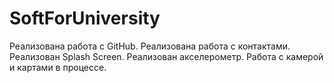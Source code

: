 # SoftForUniversity
Реализована работа с GitHub.
Реализована работа с контактами.
Реализован Splash Screen.
Реализован акселерометр.
Работа с камерой и картами в процессе.
